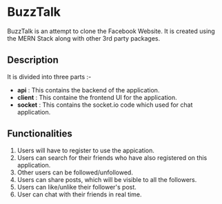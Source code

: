 # BuzzTalk
 BuzzTalk is an attempt to clone the Facebook Website.
 It is created using the MERN Stack along with other 3rd party packages.

## Description
 It is divided into three parts :-
 * **api** : This contains the backend of the application.
 * **client** : This containe the frontend UI for the application.
 * **socket** : This contains the socket.io code which used for chat application.

## Functionalities
1. Users will have to register to use the appication.
2. Users can search for their friends who have also registered on this application.
3. Other users can be followed/unfollowed.
4. Users can share posts, which will be visible to all the followers.
5. Users can like/unlike their follower's post.
6. User can chat with their friends in real time.